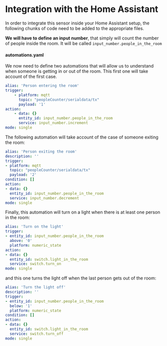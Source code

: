 # Integration with the Home Assistant

In order to integrate this sensor inside your Home Assistant setup, the following chunks of code need to be added to the appropriate files.

**We will have to define an input number**, that simply will count the number of people inside the room. It will be called `input_number.people_in_the_room`


#### automations.yaml

We now need to define two automations that will allow us to understand when someone is getting in or out of the room. This first one will take account of the first case.

```yaml
alias: 'Person entering the room'
trigger:
    - platform: mqtt
      topic: "peopleCounter/serialdata/tx"
      payload: '1'
action:
    - data: {}
      entity_id: input_number.people_in_the_room
      service: input_number.increment
mode: single

```

The following automation will take account of the case of someone exiting the room:

```yaml
alias: 'Person exiting the room'
description: ''
trigger:
- platform: mqtt
  topic: "peopleCounter/serialdata/tx"
  payload: '2'
condition: []
action:
- data: {}
  entity_id: input_number.people_in_the_room
  service: input_number.decrement
mode: single

```



Finally, this automation will turn on a light when there is at least one person in the room:

```yaml
alias: 'Turn on the light'
trigger:
- entity_id: input_number.people_in_the_room
  above: '0'
  platform: numeric_state
action:
- data: {}
  entity_id: switch.light_in_the_room
  service: switch.turn_on
mode: single
```

and this one turns the light off when the last person gets out of the room:

```yaml
alias: 'Turn the light off'
description: ''
trigger:
- entity_id: input_number.people_in_the_room
  below: '1'
  platform: numeric_state
condition: []
action:
- data: {}
  entity_id: switch.light_in_the_room
  service: switch.turn_off
mode: single

```


